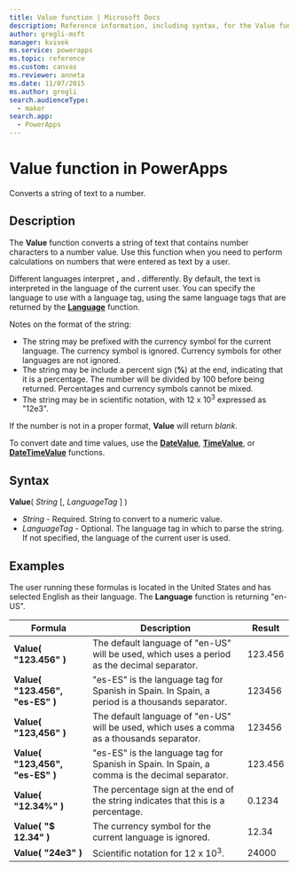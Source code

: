 ```yaml
---
title: Value function | Microsoft Docs
description: Reference information, including syntax, for the Value function in PowerApps
author: gregli-msft
manager: kvivek
ms.service: powerapps
ms.topic: reference
ms.custom: canvas
ms.reviewer: anneta
ms.date: 11/07/2015
ms.author: gregli
search.audienceType: 
  - maker
search.app: 
  - PowerApps
---
```

# Value function in PowerApps
Converts a string of text to a number.

## Description
The **Value** function converts a string of text that contains number characters to a number value. Use this function when you need to perform calculations on numbers that were entered as text by a user.

Different languages interpret **,** and **.** differently.  By default, the text is interpreted in the language of the current user.  You can specify the language to use with a language tag, using the same language tags that are returned by the **[Language](function-language.md)** function.

Notes on the format of the string:

* The string may be prefixed with the currency symbol for the current language.  The currency symbol is ignored.  Currency symbols for other languages are not ignored.
* The string may be include a percent sign (**%**) at the end, indicating that it is a percentage.  The number will be divided by 100 before being returned.  Percentages and currency symbols cannot be mixed.
* The string may be in scientific notation, with 12 x 10<sup>3</sup> expressed as "12e3".

If the number is not in a proper format, **Value** will return *blank*.

To convert date and time values, use the [**DateValue**](function-datevalue-timevalue.md), [**TimeValue**](function-datevalue-timevalue.md), or [**DateTimeValue**](function-datevalue-timevalue.md) functions.

## Syntax
**Value**( *String* [, *LanguageTag* ] )

* *String* - Required. String to convert to a numeric value.
* *LanguageTag* - Optional.  The language tag in which to parse the string.  If not specified, the language of the current user is used.

## Examples
The user running these formulas is located in the United States and has selected English as their language.  The **Language** function is returning "en-US".

| Formula | Description | Result |
| --- | --- | --- |
| **Value( "123.456" )** |The default language of "en-US" will be used, which uses a period as the decimal separator. |123.456 |
| **Value( "123.456", "es-ES" )** |"es-ES" is the language tag for Spanish in Spain.  In Spain, a period is a thousands separator. |123456 |
| **Value( "123,456" )** |The default language of "en-US" will be used, which uses a comma as a thousands separator. |123456 |
| **Value( "123,456", "es-ES" )** |"es-ES" is the language tag for Spanish in Spain.  In Spain, a comma is the decimal separator. |123.456 |
| **Value( "12.34%" )** |The percentage sign at the end of the string indicates that this is a percentage. |0.1234 |
| **Value( "$ 12.34" )** |The currency symbol for the current language is ignored. |12.34 |
| **Value( "24e3" )** |Scientific notation for 12 x 10<sup>3</sup>. |24000 |

